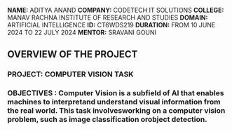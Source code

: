 **NAME:** ADITYA ANAND 
**COMPANY:** CODETECH IT SOLUTIONS
 **COLLEGE:**  MANAV RACHNA INSTITUTE OF RESEARCH AND STUDIES
 **DOMAIN:** ARTIFICIAL INTELLIGENCE
 **ID:** CT6WDS219
 **DURATION:** FROM 10 JUNE 2024 TO 22 JULY 2024
 **MENTOR:** SRAVANI GOUNI


## OVERVIEW OF THE PROJECT
### PROJECT: COMPUTER VISION TASK

### OBJECTIVES : Computer Vision is a subfield of AI that enables machines to interpretand understand visual information from the real world. This task involvesworking on a computer vision problem, such as image classification orobject detection. 
